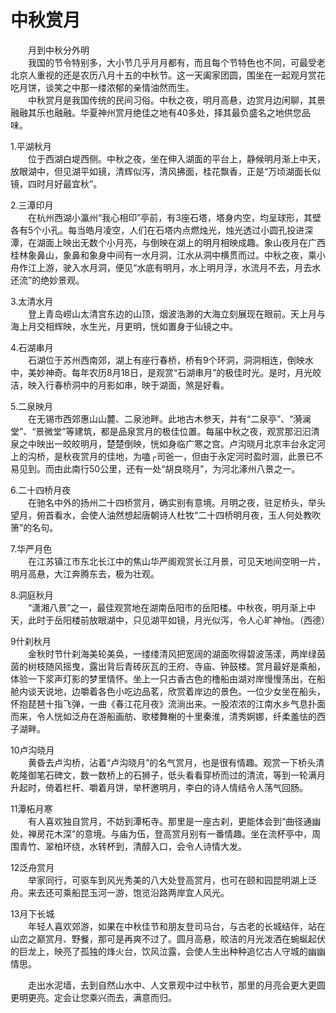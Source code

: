 # 中秋赏月  

&emsp;&emsp;月到中秋分外明  
&emsp;&emsp;我国的节令特别多，大小节几乎月月都有，而且每个节特色也不同，可最受老北京人重视的还是农历八月十五的中秋节。这一天阖家团圆，围坐在一起观月赏花吃月饼，谈笑之中那一缕浓郁的亲情油然而生。  
&emsp;&emsp;中秋赏月是我国传统的民间习俗。中秋之夜，明月高悬，边赏月边闲聊，其景融融其乐也融融。华夏神州赏月绝佳之地有40多处，择其最负盛名之地供您品味。  

1.平湖秋月  
&emsp;&emsp;位于西湖白堤西侧。中秋之夜，坐在伸入湖面的平台上，静候明月渐上中天，放眼湖中，但见湖平如镜，清辉似泻，清风拂面，桂花飘香，正是“万顷湖面长似镜，四时月好最宜秋”。  

2.三潭印月  
&emsp;&emsp;在杭州西湖小瀛州“我心相印”亭前，有3座石塔，塔身内空，均呈球形，其壁各有5个小孔。每当皓月凌空，人们在石塔内点燃烛光，烛光透过小圆孔投进深潭，在湖面上映出无数个小月亮，与倒映在湖上的明月相映成趣。象山夜月在广西桂林象鼻山，象鼻和象身中间有一水月洞，江水从洞中横贯而过。中秋之夜，乘小舟作江上游，驶入水月洞，便见“水底有明月，水上明月浮，水流月不去，月去水还流”的绝妙景观。  

3.太清水月  
&emsp;&emsp;登上青岛崂山太清宫东边的山顶，烟波浩渺的大海立刻展现在眼前。天上月与海上月交相辉映，水生光，月更明，恍如置身于仙镜之中。  

4.石湖串月  
&emsp;&emsp;石湖位于苏州西南郊，湖上有座行春桥，桥有9个环洞，洞洞相连，倒映水中，美妙神奇。每年农历8月18日，是观赏“石湖串月”的极佳时光。是时，月光皎洁，映入行春桥洞中的月影如串，映于湖面，煞是好看。  

5.二泉映月  
&emsp;&emsp;在无锡市西郊惠山山麓、二泉池畔。此地古木参天，并有“二泉亭”、“漪澜堂”、“景微堂”等建筑，都是品泉赏月的极佳位置。每届中秋之夜，观赏那汩汩清泉之中映出一皎皎明月，楚楚倒映，恍如身临广寒之宫。卢沟晓月北京丰台永定河上的沟桥，是秋夜赏月的佳地，为嗑┌司爸一，但由于永定河时盈时涸，此景已不易见到。而由此南行50公里，还有一处“胡良晓月”，为河北涿州八景之一。  

6.二十四桥月夜  
&emsp;&emsp;在驰名中外的扬州二十四桥赏月，确实别有意境。月明之夜，驻足桥头，举头望月，俯首看水，会使人油然想起唐朝诗人杜牧“二十四桥明月夜，玉人何处教吹箫”的名句。  

7.华严月色  
&emsp;&emsp;在江苏镇江市东北长江中的焦山华严阁观赏长江月景，可见天地间空明一片，明月高悬，大江奔腾东去，极为壮观。  

8.洞庭秋月  
&emsp;&emsp;“潇湘八景”之一，最佳观赏地在湖南岳阳市的岳阳楼。中秋夜，明月渐上中天，此时于岳阳楼前放眼湖中，只见湖平如镜，月光似泻，令人心旷神怡。（西德）  

9什刹秋月  
&emsp;&emsp;金秋时节什刹海美轮美奂，一缕缕清风把宽阔的湖面吹得碧波荡漾，两岸绿茵茵的树枝随风摇曳，露出背后青砖灰瓦的王府、寺庙、钟鼓楼。赏月最好是乘船，体验一下浆声灯影的梦里情怀。坐上一只古香古色的橹船由湖对岸慢慢荡出，在船舱内谈天说地，边嚼着各色小吃边品茗，欣赏着岸边的景色。一位少女坐在船头，怀抱琵琶十指飞弹，一曲《春江花月夜》流淌出来。一股浓浓的江南水乡气息扑面而来，令人恍如泛舟在游船画舫、歌楼舞榭的十里秦淮，清秀婀娜，纤柔羞怯的西子湖畔。  

10卢沟晓月  
&emsp;&emsp;黄昏去卢沟桥，沾着“卢沟晓月”的名气赏月，也是很有情趣。观赏一下桥头清乾隆御笔石碑文，数一数桥上的石狮子，低头看看穿桥而过的清流，等到一轮满月升起时，倚着栏杆、嚼着月饼，举杯邀明月，李白的诗人情结令人荡气回肠。  

11潭柘月寒  
&emsp;&emsp;有人喜欢独自赏月，不妨到潭柘寺。那里是一座古刹，更能体会到“曲径通幽处，禅房花木深”的意境。与庙为伍，登高赏月别有一番情趣。坐在流杯亭中，周围青竹、翠柏环绕，水转杯到，清醇入口，会令人诗情大发。  

12泛舟赏月  
&emsp;&emsp;举家同行，可驱车到风光秀美的八大处登高赏月，也可在颐和园昆明湖上泛舟。来去还可乘船昆玉河一游，饱览沿路两岸宜人风光。  

13月下长城  
&emsp;&emsp;年轻人喜欢郊游，如果在中秋佳节和朋友登司马台，与古老的长城结伴，站在山峦之巅赏月、野餐，那可是再爽不过了。圆月高悬，皎洁的月光泼洒在蜿蜒起伏的巨龙上，映亮了孤独的烽火台，饮风泣露，会使人生出种种追忆古人守城的幽幽情思。  

&emsp;&emsp;走出水泥墙，去到自然山水中、人文景观中过中秋节，那里的月亮会更大更圆更明更亮。定会让您乘兴而去，满意而归。  
